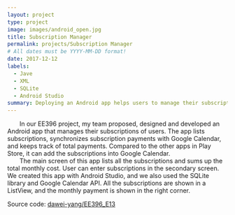 ```yaml
---
layout: project
type: project
image: images/android_open.jpg
title: Subscription Manager
permalink: projects/Subscription Manager
# All dates must be YYYY-MM-DD format!
date: 2017-12-12
labels:
  - Jave
  - XML
  - SQLite
  - Android Studio
summary: Deploying an Android app helps users to manage their subscriptions.
---
```

<div class="ui medium rounded images"; style="margin:0px auto; text-align:center;>
  <img src="../images/android_app.jpg">
</div>

<div style="text-indent:2em">
  In our EE396 project, my team proposed, designed and developed an Android app that manages their subscriptions of users.
The app lists subscriptions, synchronizes subscription payments with Google Calendar, and keeps track of total payments.
Compared to the other apps in Play Store, it can add the subscriptions into Google Calendar.
</div>
<div style="text-indent:2em">
  The main screen of this app lists all the subscriptions and sums up the total monthly cost. User can enter subscriptions in the secondary screen. We created this app with Android Studio, and we also used the SQLite library and Google Calendar API.
All the subscriptions are shown in a ListView, and the monthly payment is shown in the right corner. 
</div>

Source code: <a href="https://github.com/dawei-yang/EE396_E13"><i class="large github icon "></i>dawei-yang/EE396_E13</a>

